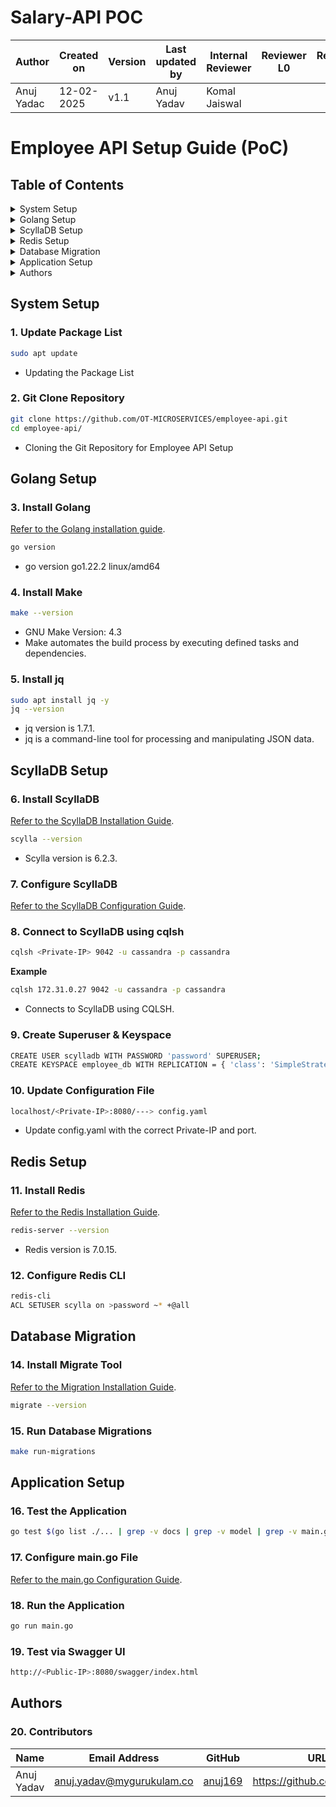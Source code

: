 # **Salary-API POC**

| **Author** | **Created on** | **Version** | **Last updated by**|**Internal Reviewer** |**Reviewer L0** |**Reviewer L1** |**Reviewer L2** |
|------------|---------------------------|-------------|---------------------|-------------|-------------|-------------|-------------|
| Anuj Yadac|   12-02-2025             | v1.1          | Anuj Yadav      |  Komal Jaiswal |  |   |      |

# Employee API Setup Guide (PoC)

## **Table of Contents**

<details>
  <summary>System Setup</summary>

  - [1. Update Package List](#1-update-package-list)
  - [2. Git Clone Repository](#2-git-clone-repository)

</details>

<details>
  <summary>Golang Setup</summary>

  - [3. Install Golang](#3-install-golang)
  - [4. Install Make](#4-install-make)
  - [5. Install jq](#5-install-jq)

</details>

<details>
  <summary>ScyllaDB Setup</summary>

  - [6. Install ScyllaDB](#6-install-scylladb)
  - [7. Configure ScyllaDB](#7-configure-scylladb)
  - [8. Connect to ScyllaDB using cqlsh](#8-connect-to-scylladb-using-cqlsh)
  - [9. Create Superuser & Keyspace](#9-create-superuser--keyspace)
  - [10. Update Configuration File](#10-update-configuration-file)

</details>

<details>
  <summary>Redis Setup</summary>

  - [11. Install Redis](#11-install-redis)
  - [12. Configure Redis CLI](#12-configure-redis-cli)
  - [13. Update Redis Configuration](#13-update-redis-configuration)

</details>

<details>
  <summary>Database Migration</summary>

  - [14. Install Migrate Tool](#14-install-migrate-tool)
  - [15. Run Database Migrations](#15-run-database-migrations)

</details>

<details>
  <summary>Application Setup</summary>

  - [16. Test the Application](#16-test-the-application)
  - [17. Configure main.go File](#17-configure-maingo-file)
  - [18. Run the Application](#18-run-the-application)
  - [19. Test via Swagger UI](#19-test-via-swagger-ui)

</details>

<details>
  <summary>Authors</summary>

  - [20. Contributors](#20-contributors)

</details>

## System Setup

### 1. Update Package List
```bash
sudo apt update
```
- Updating the Package List

### 2. Git Clone Repository
```bash
git clone https://github.com/OT-MICROSERVICES/employee-api.git
cd employee-api/
```
- Cloning the Git Repository for Employee API Setup

## Golang Setup

### 3. Install Golang
[Refer to the Golang installation guide](https://github.com/snaatak-Zero-Downtime-Crew/Documentation/tree/Anuj-SCRUM-6/Common/Software/Golang/Installation).
```bash
go version
```
- go version go1.22.2 linux/amd64

### 4. Install Make
```bash
make --version
```
- GNU Make Version: 4.3
- Make automates the build process by executing defined tasks and dependencies.

### 5. Install jq
```bash
sudo apt install jq -y
jq --version
```
- jq version is 1.7.1.
- jq is a command-line tool for processing and manipulating JSON data.

## ScyllaDB Setup

### 6. Install ScyllaDB
[Refer to the ScyllaDB Installation Guide](https://github.com/snaatak-Zero-Downtime-Crew/Documentation/tree/Rohit-SCRUM-16/OT%20MS%20Understanding/Database/ScyllaDB/POC).
```bash
scylla --version
```
- Scylla version is 6.2.3.

### 7. Configure ScyllaDB
[Refer to the ScyllaDB Configuration Guide](https://github.com/snaatak-Zero-Downtime-Crew/Documentation/tree/0f733ece2fe86ac7ecc0bb83937310b5698e63fa/Common/Software/ScyllaDB/Configuration).

### 8. Connect to ScyllaDB using cqlsh
```bash
cqlsh <Private-IP> 9042 -u cassandra -p cassandra
```
**Example**
```bash
cqlsh 172.31.0.27 9042 -u cassandra -p cassandra
```
- Connects to ScyllaDB using CQLSH.

### 9. Create Superuser & Keyspace
```bash
CREATE USER scylladb WITH PASSWORD 'password' SUPERUSER;
CREATE KEYSPACE employee_db WITH REPLICATION = { 'class': 'SimpleStrategy', 'replication_factor': 1 };
```

### 10. Update Configuration File
```bash
localhost/<Private-IP>:8080/---> config.yaml
```
- Update config.yaml with the correct Private-IP and port.

## Redis Setup

### 11. Install Redis
[Refer to the Redis Installation Guide](https://github.com/snaatak-Zero-Downtime-Crew/Documentation/blob/Mohit-SCRUM-12/Common/Software/Redis/Installation/README.md).
```bash
redis-server --version
```
- Redis version is 7.0.15.

### 12. Configure Redis CLI
```bash
redis-cli
ACL SETUSER scylla on >password ~* +@all
```

## Database Migration

### 14. Install Migrate Tool
[Refer to the Migration Installation Guide](https://github.com/snaatak-Zero-Downtime-Crew/Documentation/blob/Nikita-SCRUM-8/Common/Software/Migration/Installation/README.md).
```bash
migrate --version
```

### 15. Run Database Migrations
```bash
make run-migrations
```

## Application Setup

### 16. Test the Application
```bash
go test $(go list ./... | grep -v docs | grep -v model | grep -v main.go) -coverprofile cover.out
```

### 17. Configure main.go File
[Refer to the main.go Configuration Guide](https://github.com/snaatak-Zero-Downtime-Crew/Documentation/blob/Anuj-SCRUM-6/Common/Software/Golang/Configuration/README.md).

### 18. Run the Application
```bash
go run main.go
```

### 19. Test via Swagger UI
```bash
http://<Public-IP>:8080/swagger/index.html
```

## Authors

### 20. Contributors
| Name | Email Address | GitHub | URL |
|------|--------------|--------|-----|
| Anuj Yadav | anuj.yadav@mygurukulam.co | [anuj169](https://github.com/anuj169) | https://github.com/anuj169 |

